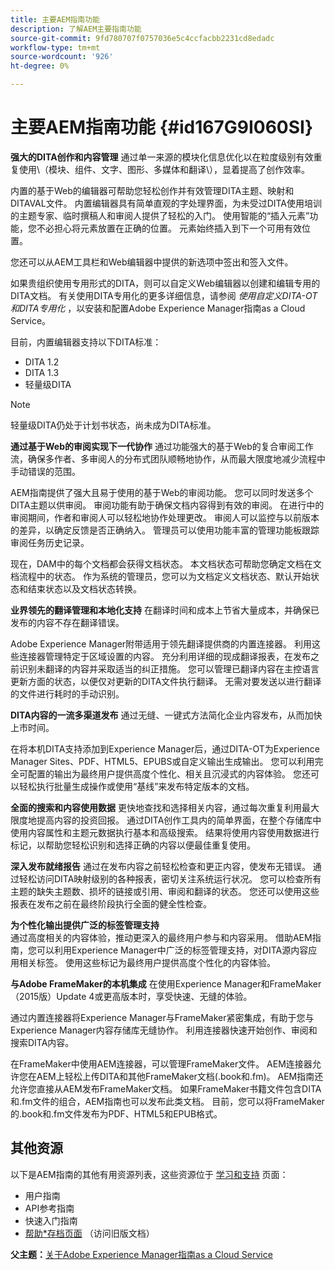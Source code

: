 ```yaml
---
title: 主要AEM指南功能
description: 了解AEM主要指南功能
source-git-commit: 9fd780707f0757036e5c4ccfacbb2231cd8edadc
workflow-type: tm+mt
source-wordcount: '926'
ht-degree: 0%

---
```



# 主要AEM指南功能 {#id167G9I060SI}

**强大的DITA创作和内容管理**
通过单一来源的模块化信息优化以在粒度级别有效重复使用\（模块、组件、文字、图形、多媒体和翻译\），显着提高了创作效率。

内置的基于Web的编辑器可帮助您轻松创作并有效管理DITA主题、映射和DITAVAL文件。 内置编辑器具有简单直观的字处理界面，为未受过DITA使用培训的主题专家、临时撰稿人和审阅人提供了轻松的入门。 使用智能的“插入元素”功能，您不必担心将元素放置在正确的位置。 元素始终插入到下一个可用有效位置。

您还可以从AEM工具栏和Web编辑器中提供的新选项中签出和签入文件。

如果贵组织使用专用形式的DITA，则可以自定义Web编辑器以创建和编辑专用的DITA文档。 有关使用DITA专用化的更多详细信息，请参阅 *使用自定义DITA-OT和DITA专用化* ，以安装和配置Adobe Experience Manager指南as a Cloud Service。

目前，内置编辑器支持以下DITA标准：

* DITA 1.2
* DITA 1.3
* 轻量级DITA


>[!NOTE]
>
> 轻量级DITA仍处于计划书状态，尚未成为DITA标准。

**通过基于Web的审阅实现下一代协作**
通过功能强大的基于Web的复合审阅工作流，确保多作者、多审阅人的分布式团队顺畅地协作，从而最大限度地减少流程中手动错误的范围。

AEM指南提供了强大且易于使用的基于Web的审阅功能。 您可以同时发送多个DITA主题以供审阅。 审阅功能有助于确保文档内容得到有效的审阅。 在进行中的审阅期间，作者和审阅人可以轻松地协作处理更改。 审阅人可以监控与以前版本的差异，以确定反馈是否正确纳入。 管理员可以使用功能丰富的管理功能板跟踪审阅任务历史记录。

现在，DAM中的每个文档都会获得文档状态。 本文档状态可帮助您确定文档在文档流程中的状态。 作为系统的管理员，您可以为文档定义文档状态、默认开始状态和结束状态以及文档状态转换。

**业界领先的翻译管理和本地化支持**
在翻译时间和成本上节省大量成本，并确保已发布的内容不存在翻译错误。

Adobe Experience Manager附带适用于领先翻译提供商的内置连接器。 利用这些连接器管理特定于区域设置的内容。 充分利用详细的现成翻译报表，在发布之前识别未翻译的内容并采取适当的纠正措施。 您可以管理已翻译内容在主控语言更新方面的状态，以便仅对更新的DITA文件执行翻译。 无需对要发送以进行翻译的文件进行耗时的手动识别。

**DITA内容的一流多渠道发布**
通过无缝、一键式方法简化企业内容发布，从而加快上市时间。

在将本机DITA支持添加到Experience Manager后，通过DITA-OT为Experience Manager Sites、PDF、HTML5、EPUBS或自定义输出生成输出。 您可以利用完全可配置的输出为最终用户提供高度个性化、相关且沉浸式的内容体验。 您还可以轻松执行批量生成操作或使用“基线”来发布特定版本的文档。

**全面的搜索和内容使用数据**
更快地查找和选择相关内容，通过每次重复利用最大限度地提高内容的投资回报。 通过DITA创作工具内的简单界面，在整个存储库中使用内容属性和主题元数据执行基本和高级搜索。 结果将使用内容使用数据进行标记，以帮助您轻松识别和选择正确的内容以便最佳重复使用。

**深入发布就绪报告**
通过在发布内容之前轻松检查和更正内容，使发布无错误。 通过轻松访问DITA映射级别的各种报表，密切关注系统运行状况。 您可以检查所有主题的缺失主题数、损坏的链接或引用、审阅和翻译的状态。 您还可以使用这些报表在发布之前在最终阶段执行全面的健全性检查。

**为个性化输出提供广泛的标签管理支持**\
通过高度相关的内容体验，推动更深入的最终用户参与和内容采用。 借助AEM指南，您可以利用Experience Manager中广泛的标签管理支持，对DITA源内容应用相关标签。 使用这些标记为最终用户提供高度个性化的内容体验。

**与Adobe FrameMaker的本机集成**
在使用Experience Manager和FrameMaker（2015版）Update 4或更高版本时，享受快速、无缝的体验。

通过内置连接器将Experience Manager与FrameMaker紧密集成，有助于您与Experience Manager内容存储库无缝协作。 利用连接器快速开始创作、审阅和搜索DITA内容。

在FrameMaker中使用AEM连接器，可以管理FrameMaker文件。 AEM连接器允许您在AEM上轻松上传DITA和其他FrameMaker文档(.book和.fm)。 AEM指南还允许您直接从AEM发布FrameMaker文档。 如果FrameMaker书籍文件包含DITA和.fm文件的组合，AEM指南也可以发布此类文档。 目前，您可以将FrameMaker的.book和.fm文件发布为PDF、HTML5和EPUB格式。

## 其他资源

以下是AEM指南的其他有用资源列表，这些资源位于 [学习和支持](https://helpx.adobe.com/support/xml-documentation-for-experience-manager.html) 页面：

* 用户指南
* API参考指南
* 快速入门指南
* [帮助*存档页面](https://helpx.adobe.com/xml-documentation-for-experience-manager/archive.html) （访问旧版文档）

**父主题：**[&#x200B;关于Adobe Experience Manager指南as a Cloud Service](intro.md)

